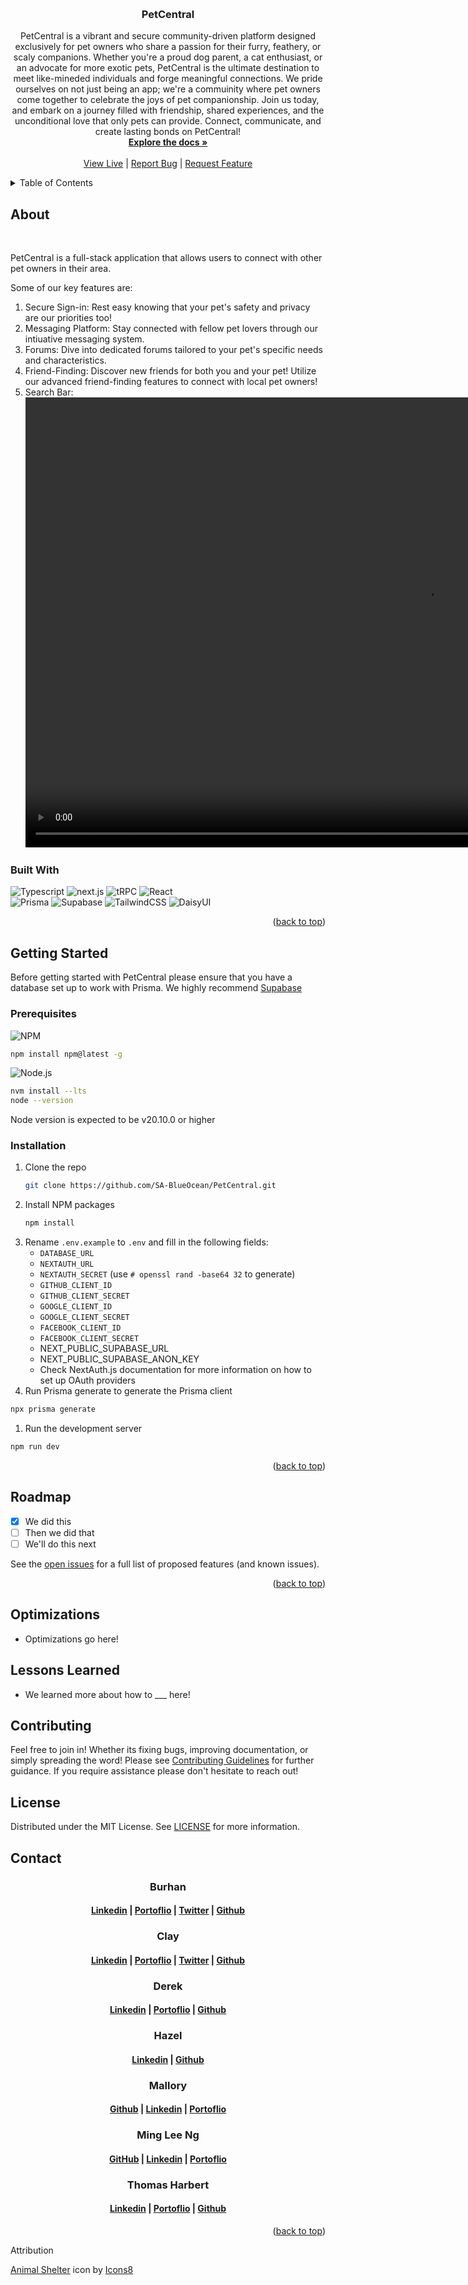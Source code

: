 <a id='readme-top'> </a>

<br />
<div align="center">
  <a href="https://github.com/SA-BlueOcean/PetCentral">
    <!-- TODO: Create an LOGO for PetCentral -->
    <!-- <img src="" alt="Pet Central Logo" width="50" height="50" /> -->
  </a>
  <h3 align="center">
    PetCentral
  </h3>
  <p align="center">
      PetCentral is a vibrant and secure community-driven platform designed exclusively for pet owners who share a passion for their furry, feathery, or scaly companions. Whether you're a proud dog parent, a cat enthusiast, or an advocate for more exotic pets, PetCentral is the ultimate destination to meet like-mineded individuals and forge meaningful connections.
      We pride ourselves on not just being an app; we're a commuinity where pet owners come together to celebrate the joys of pet companionship. Join us today, and embark on a journey filled with friendship, shared experiences, and the unconditional love that only pets can provide. Connect, communicate, and create lasting bonds on PetCentral!
    <br />
    <a href="https://github.com/SA-BlueOcean/PetCentral"><strong>Explore the docs »</strong></a>
    <br />
    <br />
    <!-- TODO: After deployed add link HERE   -->
    <a href="#">View Live</a>
    |
    <a href="https://github.com/SA-BlueOcean/PetCentral/issues">Report Bug</a>
    |
    <a href="https://github.com/SA-BlueOcean/PetCentral/issues">Request Feature</a>

  </p>
</div>

<details>
  <summary>Table of Contents</summary>
  <ol>
    <li>
      <a href="#about">About</a>
      <ul>
        <li>
          <a href="#built-with">Built With</a>
        </li>
      </ul>
    </li>
    <li>
      <a href="#getting-started">Getting Started</a>
      <ul>
        <li>
          <a href="#prerequisites">Prerequisites</a>
        </li>
        <li>
          <a href="#installation">Installation</a>
        </li>
      </ul>
    </li>
    <li>
      <a href="#usage">Usage</a>
    </li>
    <li>
      <a href="#roadmap">Roadmap</a>
    </li>
    <li>
      <a href="#optimizations">Optimizations</a>
    </li>
    <li>
      <a href="#lessons-learned">Lessons Learned</a>
    </li>
    <li>
      <a href="#contributing">Contributing</a>
    </li>
    <li>
      <a href="#license">License</a>
    </li>
    <li>
      <a href="#contact">Contact</a>
    </li>
  </ol>
</details>

## About

<div align="center">
    <!-- TODO: Add landing page image -->
  <!-- <img src="" alt="project landing page image" width="700px" /> -->
</div>

<br />
<p>
  PetCentral is a full-stack application that allows users to connect with other pet owners in their area.

Some of our key features are:

  <ol>
    <li>
      Secure Sign-in:  Rest easy knowing that your pet's safety and privacy are our priorities too!
    </li>
    <li>
      Messaging Platform: Stay connected with fellow pet lovers through our intiuative messaging system.
    </li>
    <li>
      Forums: Dive into dedicated forums tailored to your pet's specific needs and characteristics.
    </li>
    <li>
      Friend-Finding: Discover new friends for both you and your pet! Utilize our advanced friend-finding features to connect with local pet owners!
    </li>
    <li>
      Search Bar:
      <video width="1280" height="720" controls>
       <source src="./public/2024-01-06 11-38-22.gif" type="video/gif">
      </video>
    </li>
  </ol>
</p>

### Built With

<!-- TODO Add proper colors for each badge -->

![Typescript](https://img.shields.io/badge/Typescript-%23000000.svg?style=for-the-badge&logo=Typescript)
![next.js](https://img.shields.io/badge/next-%23000000.svg?style=for-the-badge&logo=next.js)
![tRPC](https://img.shields.io/badge/tRPC-%23000000.svg?style=for-the-badge&logo=tRPC)
![React](https://img.shields.io/badge/React-%23000000.svg?style=for-the-badge&logo=React)
<br />
![Prisma](https://img.shields.io/badge/Prisma-%23000000.svg?style=for-the-badge&logo=Prisma)
![Supabase](https://img.shields.io/badge/Supabase-%23000000.svg?style=for-the-badge&logo=Supabase)
![TailwindCSS](https://img.shields.io/badge/tailwindcss-%230000.svg?style=for-the-badge&logo=tailwind-css)
![DaisyUI](https://img.shields.io/badge/DaisyUI-%23000000.svg?style=for-the-badge&logo=DaisyUI)

<p align="right">
  (<a href="#readme-top">back to top</a>)
</p>

## Getting Started

<p>
  Before getting started with PetCentral please ensure that you have a database set up to work with Prisma. We highly recommend <a href="https://supabase.com" target="_blank">Supabase</a>
</p>

### Prerequisites

![NPM](https://img.shields.io/badge/NPM-%23000000.svg?style=for-the-badge&logo=npm&logoColor=white)

```sh
npm install npm@latest -g
```

![Node.js](https://img.shields.io/badge/Node.js-%23000000.svg?style=for-the-badge&logo=node.js)

```sh
nvm install --lts
node --version
```

Node version is expected to be v20.10.0 or higher

### Installation

1. Clone the repo
   ```sh
   git clone https://github.com/SA-BlueOcean/PetCentral.git
   ```
1. Install NPM packages
   ```sh
   npm install
   ```
1. Rename `.env.example` to `.env` and fill in the following fields:
   - `DATABASE_URL`
   - `NEXTAUTH_URL`
   - `NEXTAUTH_SECRET` (use `# openssl rand -base64 32` to generate)
   - `GITHUB_CLIENT_ID`
   - `GITHUB_CLIENT_SECRET`
   - `GOOGLE_CLIENT_ID`
   - `GOOGLE_CLIENT_SECRET`
   - `FACEBOOK_CLIENT_ID`
   - `FACEBOOK_CLIENT_SECRET`
   - NEXT_PUBLIC_SUPABASE_URL
   - NEXT_PUBLIC_SUPABASE_ANON_KEY
   - Check NextAuth.js documentation for more information on how to set up OAuth providers
1. Run Prisma generate to generate the Prisma client

```sh
npx prisma generate
```

1. Run the development server

```sh
npm run dev
```

<p align="right">(<a href="#readme-top">back to top</a>)</p>

<!-- ROADMAP -->

## Roadmap

- [x] We did this
- [ ] Then we did that
- [ ] We'll do this next

See the [open issues](https://github.com/SA-BlueOcean/PetCentral/issues) for a
full list of proposed features (and known issues).

<p align="right">(<a href="#readme-top">back to top</a>)</p>

## Optimizations

- Optimizations go here!

## Lessons Learned

- We learned more about how to \_\_\_ here!

<!-- CONTRIBUTING -->

## Contributing

Feel free to join in! Whether its fixing bugs, improving documentation, or
simply spreading the word! Please see
[Contributing Guidelines](/CONTRIBUTING.md) for further guidance. If you require
assistance please don't hesitate to reach out!

<!-- LICENSE -->

## License

Distributed under the MIT License. See [LICENSE](./LICENSE) for more
information.

<!-- CONTACT -->

## Contact

<h3 align='center'> Burhan</h3>
<h4 align='center'>
  <a href="https://www.linkedin.com/in//">Linkedin</a> |
  <a href="https://www.burhan.com/">Portoflio</a> |
  <a href="https://www.twitter.com/">Twitter</a> |
  <a href="https://www.github.com/">Github</a>
</h4>
<h3 align='center'> Clay</h3>
<h4 align='center'>
  <a href="https://www.linkedin.com/in//">Linkedin</a> |
  <a href="https://www.clay.com/">Portoflio</a> |
  <a href="https://www.twitter.com/">Twitter</a> |
  <a href="https://www.github.com/">Github</a>
</h4>
<h3 align='center'> Derek</h3>
<h4 align='center'>
  <a href="https://www.linkedin.com/in/derek-williams33/">Linkedin</a> |
  <a href="https://github.com/squeakypickles33?tab=repositories">Portoflio</a> |
  <a href="https://github.com/squeakypickles33">Github</a>
</h4>
<h3 align='center'> Hazel</h3>
<h4 align='center'>
  <a href="https://www.linkedin.com/in/hazelkimberly/">Linkedin</a> |
  <a href="https://www.github.com/hazelkimberly">Github</a>
</h4>
<h3 align='center'> Mallory</h3>
<h4 align='center'>
  <a href="https://github.com/malloryporche">Github</a> |
  <a href="https://www.linkedin.com/in/mallory-burke/">Linkedin</a> |
  <a href="https://www.malloryburke.com/">Portoflio</a>
</h4>
<h3 align='center'> Ming Lee Ng</h3>
<h4 align='center'>
  <a href="https://github.com/RedconOne">GitHub</a> |
  <a href="https://linkedin.com/in/MingLeeNg">Linkedin</a> |
  <a href="https://minglee.me">Portoflio</a>
</h4>
<h3 align='center'> Thomas Harbert </h3>
<h4 align='center'>
  <a href="https://www.linkedin.com/in/thomasgharbert/">Linkedin</a> |
  <a href="https://www.thomasharbert.com/">Portoflio</a> |
  <a href="https://github.com/tgharbert">Github</a>
</h4>

<p align="right">(<a href="#readme-top">back to top</a>)</p>

<p> Attribution <p>

<a target="_blank" href="https://icons8.com/icon/NI-py7EAFhDr/animal-shelter">Animal Shelter</a> icon by <a target="_blank" href="https://icons8.com">Icons8</a>
